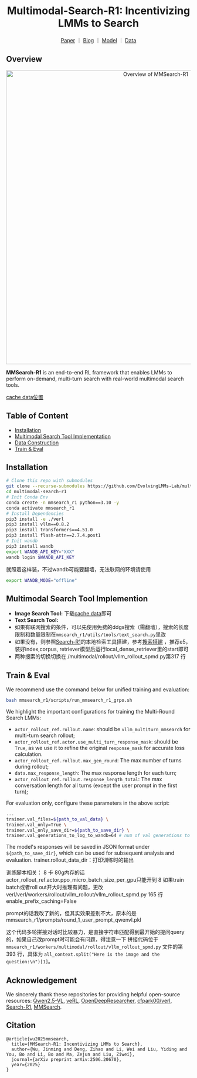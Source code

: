 <h1 align="center">Multimodal-Search-R1: Incentivizing LMMs to Search</h1>

<p align="center">
  <a href="https://arxiv.org/abs/2506.20670">Paper</a> ｜ 
  <a href="https://www.lmms-lab.com/posts/mmsearch_r1">Blog</a> ｜
  <a href="https://huggingface.co/lmms-lab/MMSearch-R1-7B">Model</a> ｜
  <a href="https://huggingface.co/datasets/lmms-lab/FVQA">Data</a>
</p>

## Overview
<p align="center">
  <img src="assets/mmsearch_r1_overview.png" alt="Overview of MMSearch-R1" width="800">
</p>

**MMSearch-R1** is an end-to-end RL framework that enables LMMs to perform on-demand, multi-turn search with real-world multimodal search tools.

[cache data位置](XLDDD/FVQA_Cache)

## Table of Content
- [Installation](#installation)
- [Multimodal Search Tool Implementation](#multimodal-search-tool-implemention)
- [Data Construction](#data-construction)
- [Train & Eval](#train--eval)

## Installation
```bash
# Clone this repo with submodules
git clone --recurse-submodules https://github.com/EvolvingLMMs-Lab/multimodal-search-r1.git
cd multimodal-search-r1
# Init Conda Env
conda create -n mmsearch_r1 python==3.10 -y
conda activate mmsearch_r1
# Install Dependencies
pip3 install -e ./verl
pip3 install vllm==0.8.2
pip3 install transformers==4.51.0
pip3 install flash-attn==2.7.4.post1
# Init wandb
pip3 install wandb
export WANDB_API_KEY="XXX"
wandb login $WANDB_API_KEY
```
就照着这样装，不过wandb可能要翻墙，无法联网的环境请使用

```bash
export WANDB_MODE="offline"
```

## Multimodal Search Tool Implemention
- **Image Search Tool:** 下载[cache data](https://huggingface.co/datasets/XLDDD/FVQA_Cache)即可
- **Text Search Tool:** 
- 如果有联网搜索的条件，可以先使用免费的ddgs搜索（需翻墙），搜索的长度限制和数量限制在`mmsearch_r1/utils/tools/text_search.py`里改
- 如果没有，则参照[Search-R1](https://github.com/PeterGriffinJin/Search-R1)的本地检索工具搭建，参考[搜索搭建](https://github.com/PeterGriffinJin/Search-R1/blob/main/docs/retriever.md) ，推荐e5，装好index,corpus, retriever模型后运行local_dense_retriever里的start即可
- 两种搜索的切换切换在 /multimodal/rollout/vllm_rollout_spmd.py第317 行


## Train & Eval
We recommend use the command below for unified training and evaluation:
```bash
bash mmsearch_r1/scripts/run_mmsearch_r1_grpo.sh
```
We highlight the important configurations for training the Multi-Round Search LMMs:
- `actor_rollout_ref.rollout.name`: should be `vllm_multiturn_mmsearch` for multi-turn search rollout;
- `actor_rollout_ref.actor.use_multi_turn_response_mask`: should be `True`, as we use it to refine the original `response_mask` for accurate loss calculation.
- `actor_rollout_ref.rollout.max_gen_round`: The max number of turns during rollout;
- `data.max_response_length`: The max response length for each turn;
- `actor_rollout_ref.rollout.response_length_total`: The max conversation length for all turns (except the user prompt in the first turn);

For evaluation only, configure these parameters in the above script:
```bash
...
trainer.val_files=${path_to_val_data} \
trainer.val_only=True \
trainer.val_only_save_dir=${path_to_save_dir} \
trainer.val_generations_to_log_to_wandb=64 # num of val generations to log, this should be larger than the size of val dataset for complete saving
```
The model's responses will be saved in JSON format under `${path_to_save_dir}`, which can be used for subsequent analysis and evaluation.
trainer.rollout_data_dir：打印训练时的输出

训练脚本相关：
 8 卡 80g内存的话 actor_rollout_ref.actor.ppo_micro_batch_size_per_gpu只能开到 8
 如果train batch或者roll out开大时推理有问题，更改verl/verl/workers/rollout/vllm_rollout/vllm_rollout_spmd.py
165 行 enable_prefix_caching=False

prompt的话我改了新的，但其实效果差别不大，原本的是mmsearch_r1/prompts/round_1_user_prompt_qwenvl.pkl 

这个代码多轮拼接对话时比较暴力，是直接字符串匹配得到最开始的提问query的，如果自己改prompt时可能会有问题，得注意一下
拼接代码位于 `mmsearch_r1/workers/multimodal/rollout/vllm_rollout_spmd.py` 文件的第 393 行，具体为 `all_context.split("Here is the image and the question:\n")[1]`。


## Acknowledgement
We sincerely thank these repositories for providing helpful open-source resources: [Qwen2.5-VL](https://github.com/QwenLM/Qwen2.5-VL), [veRL](https://github.com/volcengine/verl), [OpenDeepResearcher](https://github.com/mshumer/OpenDeepResearcher), [cfpark00/verl](https://github.com/cfpark00/verl/tree/multi_turn_rollout), [Search-R1](https://github.com/PeterGriffinJin/Search-R1), [MMSearch](https://github.com/CaraJ7/MMSearch).

## Citation
```
@article{wu2025mmsearch,
  title={MMSearch-R1: Incentivizing LMMs to Search},
  author={Wu, Jinming and Deng, Zihao and Li, Wei and Liu, Yiding and You, Bo and Li, Bo and Ma, Zejun and Liu, Ziwei},
  journal={arXiv preprint arXiv:2506.20670},
  year={2025}
}
```
